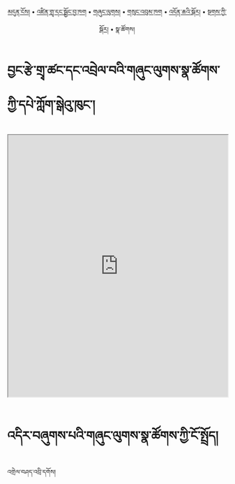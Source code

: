 <p align="center">
  <a href="https://bdrc-reader.github.io/jangtse/">མདུན་ངོས།</a> • <a href="https://bdrc-reader.github.io/jangtse/shadra">འཛིན་གྲྭ་དང་སྦྱོང་བྱ་ཁག</a> • <a href="https://bdrc-reader.github.io/jangtse/shunglug">གཞུང་ལུགས།</a>  • <a href="https://bdrc-reader.github.io/jangtse/sungbum">གསུང་འབུམ་ཁག</a> • <a href="https://bdrc-reader.github.io/jangtse/doncha">འདོན་ཆའི་སྐོར།</a> • <a href="https://bdrc-reader.github.io/jangtse/tantra">སྔགས་ཀྱི་སྐོར།</a> • <span>སྣ་ཚོགས།</span></p>


# བྱང་རྩེ་གྲྭ་ཚང་དང་འབྲེལ་བའི་གཞུང་ལུགས་སྣ་ཚོགས་ཀྱི་དཔེ་ཀློག་སྒེའུ་ཁུང་།

<iframe allowfullscreen src="https://library.bdrc.io/scripts/embed-iframe.html?work=bdr:W1ERI0004006&origin=website.com" width="100%" height="600"></iframe>

<br>
<br>

# འདིར་བཞུགས་པའི་གཞུང་ལུགས་སྣ་ཚོགས་ཀྱི་ངོ་སྤྲོད།

འགྲེལ་བཤད་འབྲི་དགོས།









